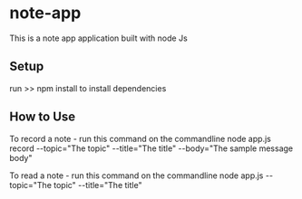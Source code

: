 # note-app
This is a note app application built with node Js

## Setup

run >> npm install to install dependencies

## How to Use

To record a note - run this command on the commandline
node app.js record --topic="The topic" --title="The title" --body="The sample message body"

To read a note - run this command on the commandline
node app.js --topic="The topic" --title="The title"
